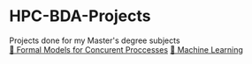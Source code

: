 # HPC-BDA-Projects
Projects done for my Master's degree subjects<br>
[🍣 Formal Models for Concurent Proccesses](https://github.com/radRares1/MFPC)
[🥜 Machine Learning](https://github.com/radRares1/Machine-Learning)
